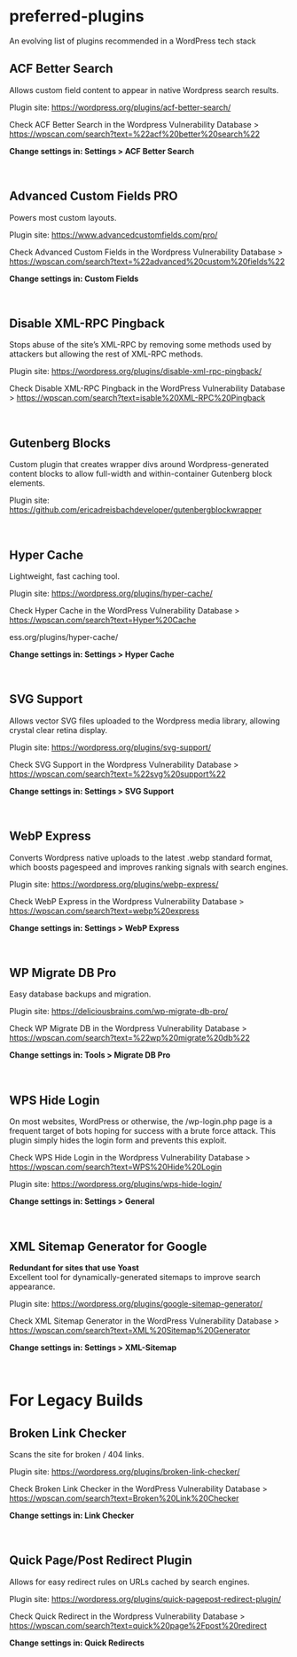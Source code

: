 
# preferred-plugins 
An evolving list of plugins recommended in a WordPress tech stack 


## ACF Better Search
Allows custom field content to appear in native Wordpress search results. 

Plugin site: https://wordpress.org/plugins/acf-better-search/

Check ACF Better Search in the Wordpress Vulnerability Database >
https://wpscan.com/search?text=%22acf%20better%20search%22

**Change settings in: Settings > ACF Better Search**

<br />

## Advanced Custom Fields PRO
Powers most custom layouts. 

Plugin site: https://www.advancedcustomfields.com/pro/

Check Advanced Custom Fields in the Wordpress Vulnerability Database > https://wpscan.com/search?text=%22advanced%20custom%20fields%22 

**Change settings in: Custom Fields**

<br />

## Disable XML-RPC Pingback
Stops abuse of the site’s XML-RPC by removing some methods used by attackers but allowing the rest of XML-RPC methods.

Plugin site: https://wordpress.org/plugins/disable-xml-rpc-pingback/

Check Disable XML-RPC Pingback in the WordPress Vulnerability Database > https://wpscan.com/search?text=isable%20XML-RPC%20Pingback

<br />

## Gutenberg Blocks
Custom plugin that creates wrapper divs around Wordpress-generated content blocks to allow full-width and within-container Gutenberg block elements.

Plugin site: https://github.com/ericadreisbachdeveloper/gutenbergblockwrapper

<br />

## Hyper Cache
Lightweight, fast caching tool. 

Plugin site: https://wordpress.org/plugins/hyper-cache/

Check Hyper Cache in the WordPress Vulnerability Database > https://wpscan.com/search?text=Hyper%20Cache

ess.org/plugins/hyper-cache/

**Change settings in: Settings > Hyper Cache**

<br />

## SVG Support
Allows vector SVG files uploaded to the Wordpress media library, allowing crystal clear retina display.

Plugin site: https://wordpress.org/plugins/svg-support/

Check SVG Support in the Wordpress Vulnerability Database > https://wpscan.com/search?text=%22svg%20support%22

**Change settings in: Settings > SVG Support** 
 
<br />

## WebP Express

Converts Wordpress native uploads to the latest .webp standard format, which boosts pagespeed and improves ranking signals with search engines.

Plugin site: https://wordpress.org/plugins/webp-express/

Check WebP Express in the Wordpress Vulnerability Database > https://wpscan.com/search?text=webp%20express

**Change settings in: Settings > WebP Express** 

<br />

## WP Migrate DB Pro
Easy database backups and migration.

Plugin site: https://deliciousbrains.com/wp-migrate-db-pro/

Check WP Migrate DB in the Wordpress Vulnerability Database > https://wpscan.com/search?text=%22wp%20migrate%20db%22

**Change settings in: Tools > Migrate DB Pro**

<br />

## WPS Hide Login
On most websites, WordPress or otherwise, the /wp-login.php page is a frequent target of bots hoping for success with a brute force attack. This plugin simply hides the login form and prevents this exploit. 

Check WPS Hide Login in the Wordpress Vulnerability Database > https://wpscan.com/search?text=WPS%20Hide%20Login

Plugin site: https://wordpress.org/plugins/wps-hide-login/

**Change settings in: Settings > General**

<br />

## XML Sitemap Generator for Google
**Redundant for sites that use Yoast** <br />
Excellent tool for dynamically-generated sitemaps to improve search appearance. 

Plugin site: https://wordpress.org/plugins/google-sitemap-generator/

Check XML Sitemap Generator in the WordPress Vulnerability Database > https://wpscan.com/search?text=XML%20Sitemap%20Generator

**Change settings in: Settings > XML-Sitemap**


<br />

# For Legacy Builds  

## Broken Link Checker
Scans the site for broken / 404 links. 

Plugin site: https://wordpress.org/plugins/broken-link-checker/

Check Broken Link Checker in the WordPress Vulnerability Database > https://wpscan.com/search?text=Broken%20Link%20Checker

**Change settings in: Link Checker**


<br />

## Quick Page/Post Redirect Plugin
Allows for easy redirect rules on URLs cached by search engines.

Plugin site: https://wordpress.org/plugins/quick-pagepost-redirect-plugin/

Check Quick Redirect in the Wordpress Vulnerability Database > https://wpscan.com/search?text=quick%20page%2Fpost%20redirect

**Change settings in: Quick Redirects** 

<base target="_blank">


